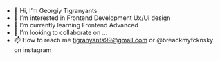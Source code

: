 - 👋 Hi, I’m Georgiy Tigranyants
- 👀 I’m interested in Frontend Development Ux/Ui design
- 🌱 I’m currently learning Frontend Advanced
- 💞️ I’m looking to collaborate on ...
- 📫 How to reach me tigranyants99@gmail.com or @breackmyfcknsky on instagram

<!---
tigranyants/tigranyants is a ✨ special ✨ repository because its `README.md` (this file) appears on your GitHub profile.
You can click the Preview link to take a look at your changes.
--->
